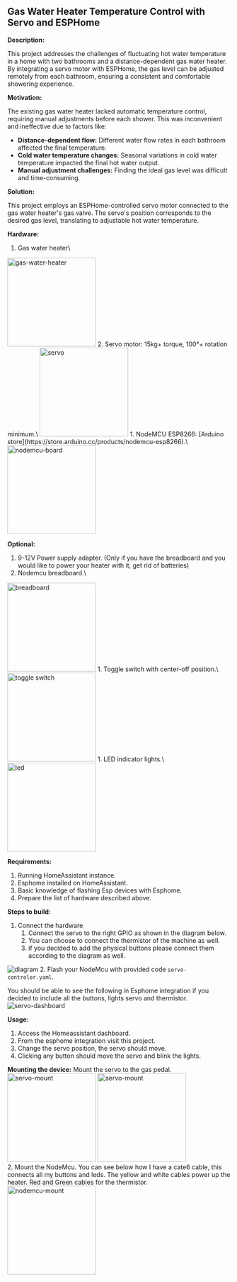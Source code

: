 ## Gas Water Heater Temperature Control with Servo and ESPHome


**Description:**

This project addresses the challenges of fluctuating hot water temperature in a home with two bathrooms and a distance-dependent gas water heater. By integrating a servo motor with ESPHome, the gas level can be adjusted remotely from each bathroom, ensuring a consistent and comfortable showering experience.

**Motivation:**

The existing gas water heater lacked automatic temperature control, requiring manual adjustments before each shower. This was inconvenient and ineffective due to factors like:

* **Distance-dependent flow:** Different water flow rates in each bathroom affected the final temperature.
* **Cold water temperature changes:** Seasonal variations in cold water temperature impacted the final hot water output.
* **Manual adjustment challenges:** Finding the ideal gas level was difficult and time-consuming.

**Solution:**

This project employs an ESPHome-controlled servo motor connected to the gas water heater's gas valve. The servo's position corresponds to the desired gas level, translating to adjustable hot water temperature.

**Hardware:**

1. Gas water heater\
 <img src="images/gas-water-heater.jpg" alt="gas-water-heater" width="200"/>
2. Servo motor: 15kg+ torque, 100°+ rotation minimum.\
  <img src="images/servo.png" alt="servo" width="200"/>
1. NodeMCU ESP8266: [Arduino store](https://store.arduino.cc/products/nodemcu-esp8266).\
  <img src="images/node-mcu.png" alt="nodemcu-board" width="200"/>

**Optional:**
  1. 9-12V Power supply adapter. (Only if you have the breadboard and you would like to power your heater with it, get rid of batteries)
  2. Nodemcu breadboard.\
  <img src="images/node-mcu-breadboard.png" alt="breadboard" width="200"/>
  1. Toggle switch with center-off position.\
  <img src="images/on-off-on.png" alt="toggle switch" width="200"/>
  1. LED indicator lights.\
   <img src="images/led-diode.png" alt="led" width="200"/>

**Requirements:**

1. Running HomeAssistant instance.
2. Esphome installed on HomeAssistant.
3. Basic knowledge of flashing Esp devices with Esphome.
4. Prepare the list of hardware described above.

**Steps to build:**

1. Connect the hardware
   1. Connect the servo to the right GPIO as shown in the diagram below.
   2. You can choose to connect the thermistor of the machine as well.
   3. if you decided to add the physical buttons please connect them according to the diagram as well.

![diagram](images/gas-water-heater-connection.jpg)
2. Flash your NodeMcu with provided code `servo-controler.yaml`.

You should be able to see the following in Esphome integration if you decided to include all the buttons, lights servo and thermistor.
![servo-dashboard](images/servo-control-dashboard.png)


**Usage:**

1. Access the Homeassistant dashboard.
2. From the esphome integration visit this project.
3. Change the servo position, the servo should move.
4. Clicking any button should move the servo and blink the lights.

**Mounting the device:**
 Mount the servo to the gas pedal.\
   <img src="images/servo-mount1.jpeg" alt="servo-mount" width="200"/> <img src="images/servo-mount2.jpeg" alt="servo-mount" width="200"/>\
2. Mount the NodeMcu. You can see below how I have a cate6 cable, this connects all my buttons and leds. The yellow and white cables power up the heater. Red and Green cables for the thermistor.\
   <img src="images/nodemcu-mount.jpeg" alt="nodemcu-mount" width="200"/>